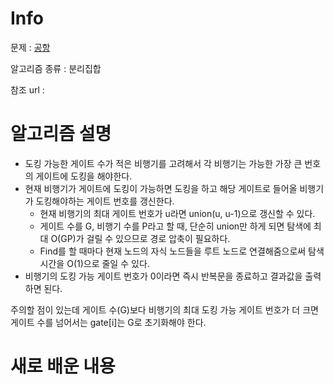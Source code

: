 # Info

  

문제 : [공항](https://www.acmicpc.net/problem/10775)

알고리즘 종류 : 분리집합

참조 url :

  

# 알고리즘 설명
- 도킹 가능한 게이트 수가 적은 비행기를 고려해서 각 비행기는 가능한 가장 큰 번호의 게이트에 도킹을 해야한다.  
- 현재 비행기가 게이트에 도킹이 가능하면 도킹을 하고 해당 게이트로 들어올 비행기가 도킹해야하는 게이트 번호를 갱신한다.
    - 현재 비행기의 최대 게이트 번호가 u라면 union(u, u-1)으로 갱신할 수 있다.
    - 게이트 수를 G, 비행기 수를 P라고 할 때, 단순히 union만 하게 되면 탐색에 최대 O(GP)가 걸릴 수 있으므로 경로 압축이 필요하다.
    - Find를 할 때마다 현재 노드의 자식 노드들을 루트 노드로 연결해줌으로써 탐색 시간을 O(1)으로 줄일 수 있다.
- 비행기의 도킹 가능 게이트 번호가 0이라면 즉시 반복문을 종료하고 결과값을 출력하면 된다.  

주의할 점이 있는데 게이트 수(G)보다 비행기의 최대 도킹 가능 게이트 번호가 더 크면 게이트 수를 넘어서는 gate[i]는 G로 초기화해야 한다.
 

# 새로 배운 내용
